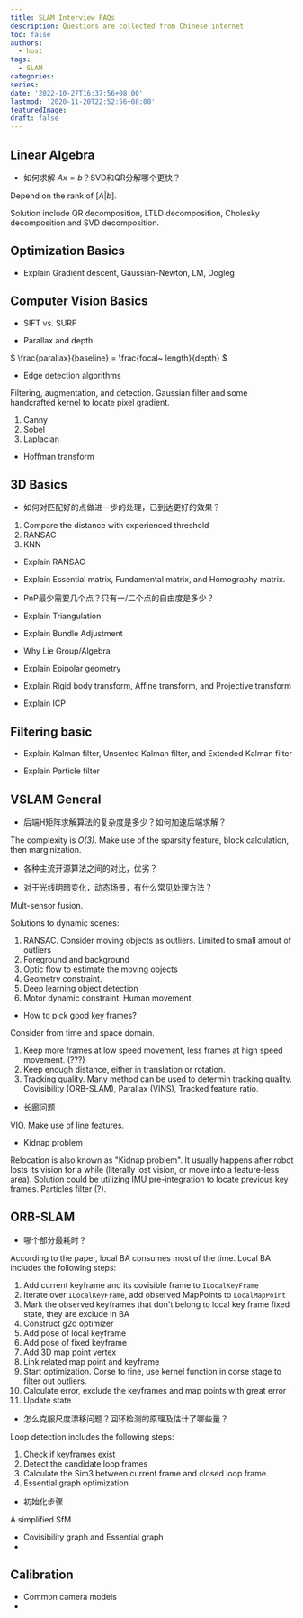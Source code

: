 ```yaml
---
title: SLAM Interview FAQs
description: Questions are collected from Chinese internet
toc: false
authors:
  - host
tags: 
  - SLAM
categories:
series:
date: '2022-10-27T16:37:56+08:00'
lastmod: '2020-11-20T22:52:56+08:00'
featuredImage:
draft: false
---
```


## Linear Algebra

+ 如何求解 $Ax=b$？SVD和QR分解哪个更快？

Depend on the rank of $[A | b]$.

Solution include QR decomposition, LTLD decomposition, Cholesky decomposition and SVD decomposition.

## Optimization Basics

+ Explain Gradient descent, Gaussian-Newton, LM, Dogleg


## Computer Vision Basics

+ SIFT vs. SURF

+ Parallax and depth

$ \frac{parallax}{baseline} = \frac{focal~ length}{depth} $

+ Edge detection algorithms

Filtering, augmentation, and detection. Gaussian filter and some handcrafted kernel to locate pixel gradient.

1. Canny
2. Sobel
3. Laplacian

+ Hoffman transform


## 3D Basics

+ 如何对匹配好的点做进一步的处理，已到达更好的效果？

1. Compare the distance with experienced threshold
2. RANSAC
3. KNN

+ Explain RANSAC
  
+ Explain Essential matrix, Fundamental matrix, and Homography matrix. 
  
+ PnP最少需要几个点？只有一/二个点的自由度是多少？

+ Explain Triangulation

+ Explain Bundle Adjustment

+ Why Lie Group/Algebra

+ Explain Epipolar geometry

+ Explain Rigid body transform, Affine transform, and Projective transform

+ Explain ICP


## Filtering basic

+ Explain Kalman filter, Unsented Kalman filter, and Extended Kalman filter

+ Explain Particle filter


## VSLAM General

+ 后端H矩阵求解算法的复杂度是多少？如何加速后端求解？

The complexity is _O(3)_. Make use of the sparsity feature,
block calculation, then marginization.

+ 各种主流开源算法之间的对比，优劣？


+ 对于光线明暗变化，动态场景，有什么常见处理方法？

Mult-sensor fusion.

Solutions to dynamic scenes:
1. RANSAC. Consider moving objects as outliers. Limited to small amout of outliers
2. Foreground and background
3. Optic flow to estimate the moving objects
4. Geometry constraint.
5. Deep learning object detection
6. Motor dynamic constraint. Human movement.

+ How to pick good key frames?

Consider from time and space domain.

1. Keep more frames at low speed movement, less frames at high speed movement. (???)
2. Keep enough distance, either in translation or rotation.
3. Tracking quality. Many method can be used to determin tracking quality. Covisibility (ORB-SLAM), Parallax (VINS), Tracked feature ratio.

+ 长廊问题

VIO. Make use of line features.

+ Kidnap problem

Relocation is also known as "Kidnap problem". It usually happens after robot losts its vision for a while (literally lost vision, or move into a feature-less area). Solution could be utilizing IMU pre-integration to locate previous key frames. Particles filter (?).



## ORB-SLAM

+ 哪个部分最耗时？

According to the paper, local BA consumes most of the time.
Local BA includes the following steps:
1. Add current keyframe and its covisible frame to `ILocalKeyFrame`
2. Iterate over `ILocalKeyFrame`, add observed MapPoints to `LocalMapPoint`
3. Mark the observed keyframes that don't belong to local key frame fixed state, they are exclude in BA
4. Construct g2o optimizer
5. Add pose of local keyframe
6. Add pose of fixed keyframe
7. Add 3D map point vertex
8. Link related map point and keyframe 
9. Start optimization. Corse to fine, use kernel function in corse stage to filter out outliers.
10. Calculate error, exclude the keyframes and map points with great error
11. Update state


+ 怎么克服尺度漂移问题？回环检测的原理及估计了哪些量？

Loop detection includes the following steps:
1. Check if keyframes exist
2. Detect the candidate loop frames
3. Calculate the Sim3 between current frame and closed loop frame.
4. Essential graph optimization


+ 初始化步骤

A simplified SfM

+ Covisibility graph and Essential graph
+ 
  
## Calibration

+ Common camera models
+ 

